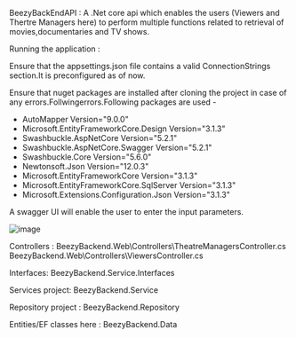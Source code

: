 
BeezyBackEndAPI : 
A .Net core api which enables the users (Viewers and Thertre Managers here) to perform multiple functions related to retrieval of movies,documentaries and TV shows.


Running the application :

Ensure that the appsettings.json file contains a valid ConnectionStrings section.It is preconfigured as of now.

Ensure that nuget packages are installed after cloning the project in case of any errors.Follwingerrors.Following packages are used - 

* AutoMapper Version="9.0.0"
* Microsoft.EntityFrameworkCore.Design Version="3.1.3"
* Swashbuckle.AspNetCore Version="5.2.1"
* Swashbuckle.AspNetCore.Swagger Version="5.2.1"
* Swashbuckle.Core Version="5.6.0"
* Newtonsoft.Json Version="12.0.3"
* Microsoft.EntityFrameworkCore Version="3.1.3"
* Microsoft.EntityFrameworkCore.SqlServer Version="3.1.3"
* Microsoft.Extensions.Configuration.Json Version="3.1.3"

A swagger UI will enable the user to enter the input parameters.

![image](https://user-images.githubusercontent.com/60900869/78076020-e65eec00-73a5-11ea-8ec4-20a08417f12a.png)

Controllers :
BeezyBackend.Web\Controllers\TheatreManagersController.cs
BeezyBackend.Web\Controllers\ViewersController.cs

Interfaces:
BeezyBackend.Service.Interfaces

Services project:
BeezyBackend.Service

Repository project  : BeezyBackend.Repository

Entities/EF classes here : BeezyBackend.Data


